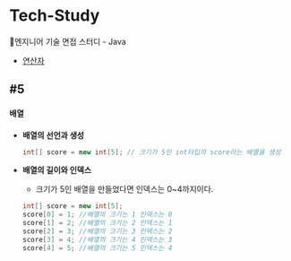 # Tech-Study
📂엔지니어 기술 면접 스터디 - Java
- [연산자](#5)

 ## #5
#### 배열

- **배열의 선언과 생성**
  ```Java
  int[] score = new int[5]; // 크기가 5인 int타입의 score라는 배열을 생성
  ```
  
- **배열의 길이와 인덱스** 
  - 크기가 5인 배열을 만들었다면 인덱스는 0~4까지이다.
   ```Java
   int[] score = new int[5];
   score[0] = 1; //배열의 크기는 1 인덱스는 0
   score[1] = 2; //배열의 크기는 2 인덱스는 1
   score[2] = 3; //배열의 크기는 3 인덱스는 2
   score[3] = 4; //배열의 크기는 4 인덱스는 3
   score[4] = 5; //배열의 크기는 5 인덱스는 4
   ```
